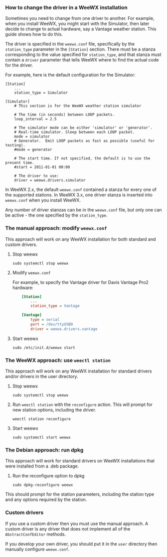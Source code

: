 ### How to change the driver in a WeeWX installation

Sometimes you need to change from one driver to another.  For example, when you
install WeeWX, you might start with the Simulator, then later decide to change
to actual hardware, say a Vantage weather station.  This guide shows how to do
this.

The driver is specified in the `weewx.conf` file, specifically by the
`station_type` parameter in the `[Station]` section.  There must be a stanza
corresponding to the value specified for `station_type`, and that stanza must
contain a `driver` parameter that tells WeeWX where to find the actual code for
the driver.

For example, here is the default configuration for the Simulator:

```
[Station]
    ...
    station_type = Simulator

[Simulator]
    # This section is for the WeeWX weather station simulator

    # The time (in seconds) between LOOP packets.
    loop_interval = 2.5

    # The simulator mode can be either 'simulator' or 'generator'.
    # Real-time simulator. Sleep between each LOOP packet.
    mode = simulator
    # Generator.  Emit LOOP packets as fast as possible (useful for testing).
    #mode = generator

    # The start time. If not specified, the default is to use the present time.
    #start = 2011-01-01 00:00

    # The driver to use:
    driver = weewx.drivers.simulator
```

In WeeWX 2.x, the default `weewx.conf` contained a stanza for every one of the
supported stations.  In WeeWX 3.x, one driver stanza is inserted into `weewx.conf`
when you install WeeWX.

Any number of driver stanzas can be in the `weewx.conf` file, but only one can
be active - the one specified by the `station_type`.

### The manual approach: modify `weewx.conf`

This approach will work on any WeeWX installation for both standard and custom
drivers.

1. Stop weewx

    ```shell
    sudo systemctl stop weewx
    ```

2.  Modify `weewx.conf`

    For example, to specify the Vantage driver for Davis Vantage Pro2 hardware:

    ```ini
        [Station]
            ...
            station_type = Vantage
    
        [Vantage]
            type = serial
            port = /dev/ttyUSB0
            driver = weewx.drivers.vantage
    ```

3.  Start weewx

    ```shell
    sudo /etc/init.d/weewx start
    ```

### The WeeWX approach: use `weectl station`

This approach will work on any WeeWX installation for standard drivers and/or drivers in the user directory.

1. Stop weewx

    ```shell
    sudo systemctl stop weewx
    ```

2. Run `weectl station` with the `reconfigure` action. This will prompt for
  new station options, including the driver.

    ```shell
    weectl station reconfigure
    ```

3. Start weewx

    ```shell
    sudo systemctl start weewx
    ```

### The Debian approach: run dpkg

This approach will work for standard drivers on WeeWX installations that were installed from a .deb package.

1.  Run the reconfigure option to dpkg

    ```shell
    sudo dpkg-reconfigure weewx
    ```

This should prompt for the station parameters, including the station type and any options required by the station.

### Custom drivers

If you use a custom driver then you must use the manual approach.  A custom
driver is any driver that does not implement all of the `AbstractConfEditor`
methods.

If you develop your own driver, you should put it in the `user` directory then
manually configure `weewx.conf`.